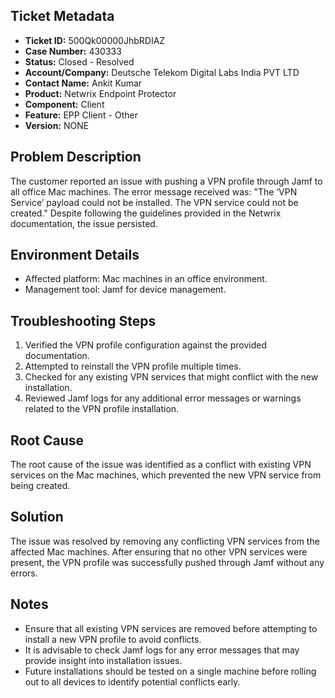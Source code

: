 ## Ticket Metadata
- **Ticket ID:** 500Qk00000JhbRDIAZ
- **Case Number:** 430333
- **Status:** Closed - Resolved
- **Account/Company:** Deutsche Telekom Digital Labs India PVT LTD
- **Contact Name:** Ankit Kumar
- **Product:** Netwrix Endpoint Protector
- **Component:** Client
- **Feature:** EPP Client - Other
- **Version:** NONE

## Problem Description
The customer reported an issue with pushing a VPN profile through Jamf to all office Mac machines. The error message received was: "The ‘VPN Service’ payload could not be installed. The VPN service could not be created." Despite following the guidelines provided in the Netwrix documentation, the issue persisted.

## Environment Details
- Affected platform: Mac machines in an office environment.
- Management tool: Jamf for device management.

## Troubleshooting Steps
1. Verified the VPN profile configuration against the provided documentation.
2. Attempted to reinstall the VPN profile multiple times.
3. Checked for any existing VPN services that might conflict with the new installation.
4. Reviewed Jamf logs for any additional error messages or warnings related to the VPN profile installation.

## Root Cause
The root cause of the issue was identified as a conflict with existing VPN services on the Mac machines, which prevented the new VPN service from being created.

## Solution
The issue was resolved by removing any conflicting VPN services from the affected Mac machines. After ensuring that no other VPN services were present, the VPN profile was successfully pushed through Jamf without any errors.

## Notes
- Ensure that all existing VPN services are removed before attempting to install a new VPN profile to avoid conflicts.
- It is advisable to check Jamf logs for any error messages that may provide insight into installation issues.
- Future installations should be tested on a single machine before rolling out to all devices to identify potential conflicts early.
